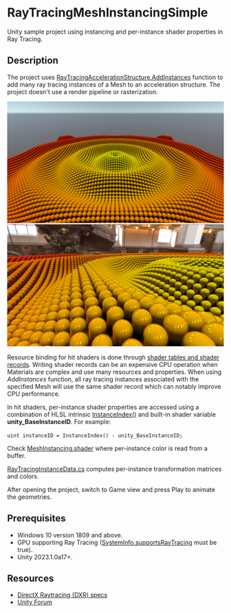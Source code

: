 # RayTracingMeshInstancingSimple
Unity sample project using instancing and per-instance shader properties in Ray Tracing.

## Description
The project uses [RayTracingAccelerationStructure.AddInstances](https://docs.unity3d.com/2023.1/Documentation/ScriptReference/Rendering.RayTracingAccelerationStructure.AddInstances.html) function to add many ray tracing instances of a Mesh to an acceleration structure. The project doesn't use a render pipeline or rasterization.

<img src="Images/AddInstances.png" width="1280">
<img src="Images/Shiny.png" width="1280">

Resource binding for hit shaders is done through [shader tables and shader records](https://microsoft.github.io/DirectX-Specs/d3d/Raytracing.html#shader-record). Writing shader records can be an expensive CPU operation when Materials are complex and use many resources and properties. When using *AddInstances* function, all ray tracing instances associated with the specified Mesh will use the same shader record which can notably improve CPU performance.

In hit shaders, per-instance shader properties are accessed using a combination of HLSL intrinsic [InstanceIndex()](https://learn.microsoft.com/en-us/windows/win32/direct3d12/instanceindex) and built-in shader variable **unity_BaseInstanceID**. For example:

`uint instanceID = InstanceIndex() - unity_BaseInstanceID;`

Check [MeshInstancing.shader](https://github.com/INedelcu/RayTracingMeshInstancingSimple/blob/30147d60a32af80ec2b7b57ec7b738e610913ddb/Assets/Shaders/MeshInstancing.shader#L150) where per-instance color is read from a buffer.

[RayTracingInstanceData.cs](Assets/Scripts/RayTracingInstanceData.cs) computes per-instance transformation matrices and colors.

After opening the project, switch to Game view and press Play to animate the geometries.

## Prerequisites

* Windows 10 version 1809 and above.
* GPU supporting Ray Tracing ([SystemInfo.supportsRayTracing](https://docs.unity3d.com/2023.1/Documentation/ScriptReference/SystemInfo-supportsRayTracing.html) must be true).
* Unity 2023.1.0a17+.

## Resources
* [DirectX Raytracing (DXR) specs](https://microsoft.github.io/DirectX-Specs/d3d/Raytracing.html)
* [Unity Forum](https://forum.unity.com)
